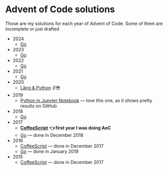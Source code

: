 # Advent of Code solutions

Those are my solutions for each year of Advent of Code. Some of them are incomplete or just drafted

* 2024
  * [Go](https://github.com/metalim/adventofcode.2024.go)
* 2023
  * [Go](https://github.com/metalim/adventofcode.2023.go)
* 2022
  * [Go](https://github.com/metalim/adventofcode.2022.go)
* 2021
  * [Go](https://github.com/metalim/adventofcode.2021.go)
* 2020
  * [Läng & Python](https://github.com/metalim/adventofcode.2020.lang) ✌😎
* 2019
  * [Python in Jupyter Notebook](https://github.com/metalim/adventofcode.2019.python) — love this one, as it shows pretty results on GitHub
* 2018
  * [Go](https://github.com/metalim/adventofcode.2018.go)
* 2017
  * **[CoffeeScript](https://github.com/metalim/adventofcode.2017.coffee) 👈 first year I was doing AoC**
  * [Go](https://github.com/metalim/adventofcode.2017.go) — done in December 2018
* 2016
  * [CoffeeScript](https://github.com/metalim/adventofcode.2016.coffee) — done in December 2017
  * [Go](https://github.com/metalim/adventofcode.2016.go) — done in January 2019
* 2015
  * [CoffeeScript](https://github.com/metalim/adventofcode.2015.coffee) — done in December 2017
